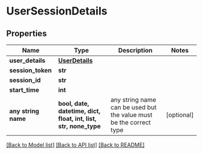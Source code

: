 # UserSessionDetails


## Properties
Name | Type | Description | Notes
------------ | ------------- | ------------- | -------------
**user_details** | [**UserDetails**](UserDetails.md) |  | 
**session_token** | **str** |  | 
**session_id** | **str** |  | 
**start_time** | **int** |  | 
**any string name** | **bool, date, datetime, dict, float, int, list, str, none_type** | any string name can be used but the value must be the correct type | [optional]

[[Back to Model list]](../README.md#documentation-for-models) [[Back to API list]](../README.md#documentation-for-api-endpoints) [[Back to README]](../README.md)


